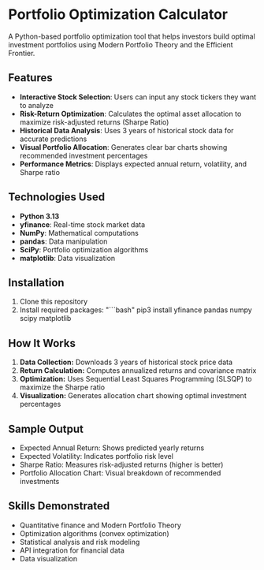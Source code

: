 # Portfolio Optimization Calculator

A Python-based portfolio optimization tool that helps investors build optimal investment portfolios using Modern Portfolio Theory and the Efficient Frontier.

## Features
- **Interactive Stock Selection**: Users can input any stock tickers they want to analyze
- **Risk-Return Optimization**: Calculates the optimal asset allocation to maximize risk-adjusted returns (Sharpe Ratio)
- **Historical Data Analysis**: Uses 3 years of historical stock data for accurate predictions
- **Visual Portfolio Allocation**: Generates clear bar charts showing recommended investment percentages
- **Performance Metrics**: Displays expected annual return, volatility, and Sharpe ratio

## Technologies Used
- **Python 3.13**
- **yfinance**: Real-time stock market data
- **NumPy**: Mathematical computations
- **pandas**: Data manipulation
- **SciPy**: Portfolio optimization algorithms
- **matplotlib**: Data visualization

## Installation

1. Clone this repository
2. Install required packages:
"```bash"
pip3 install yfinance pandas numpy scipy matplotlib

## How It Works

1. **Data Collection:** Downloads 3 years of historical stock price data
2. **Return Calculation:** Computes annualized returns and covariance matrix
3. **Optimization:** Uses Sequential Least Squares Programming (SLSQP) to maximize the Sharpe ratio
4. **Visualization:** Generates allocation chart showing optimal investment percentages

## Sample Output

- Expected Annual Return: Shows predicted yearly returns
- Expected Volatility: Indicates portfolio risk level
- Sharpe Ratio: Measures risk-adjusted returns (higher is better)
- Portfolio Allocation Chart: Visual breakdown of recommended investments

## Skills Demonstrated

- Quantitative finance and Modern Portfolio Theory
- Optimization algorithms (convex optimization)
- Statistical analysis and risk modeling
- API integration for financial data
- Data visualization